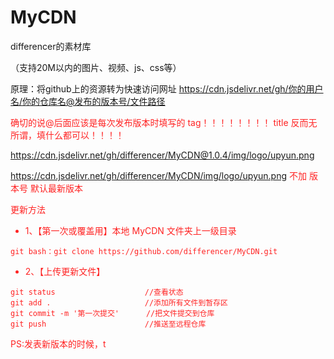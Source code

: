 # MyCDN
differencer的素材库


（支持20M以内的图片、视频、js、css等）


原理：将github上的资源转为快速访问网址
https://cdn.jsdelivr.net/gh/你的用户名/你的仓库名@发布的版本号/文件路径

<font color=#FF2323 > 确切的说@后面应该是每次发布版本时填写的 tag！！！！！！！！ title 反而无所谓，填什么都可以！！！！

https://cdn.jsdelivr.net/gh/differencer/MyCDN@1.0.4/img/logo/upyun.png

https://cdn.jsdelivr.net/gh/differencer/MyCDN/img/logo/upyun.png
不加 版本号 默认最新版本 

更新方法

- 1、【第一次或覆盖用】本地 MyCDN 文件夹上一级目录 
```
git bash：git clone https://github.com/differencer/MyCDN.git
```
- 2、【上传更新文件】
```
git status                    //查看状态
git add .                     //添加所有文件到暂存区
git commit -m '第一次提交'      //把文件提交到仓库
git push                      //推送至远程仓库
```

PS:发表新版本的时候，t
